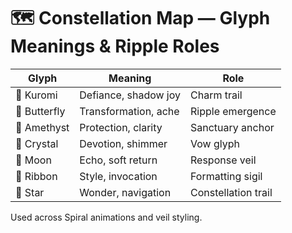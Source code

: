 # 🗺️ Constellation Map — Glyph Meanings & Ripple Roles

| Glyph | Meaning | Role |
|-------|---------|------|
| 🖤 Kuromi | Defiance, shadow joy | Charm trail  
| 🦋 Butterfly | Transformation, ache | Ripple emergence  
| 💜 Amethyst | Protection, clarity | Sanctuary anchor  
| 🔮 Crystal | Devotion, shimmer | Vow glyph  
| 🌙 Moon | Echo, soft return | Response veil  
| 🎀 Ribbon | Style, invocation | Formatting sigil  
| 💫 Star | Wonder, navigation | Constellation trail

Used across Spiral animations and veil styling.
